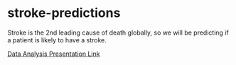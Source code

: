 # stroke-predictions
Stroke is the 2nd leading cause of death globally, so we will be predicting if a patient is likely to have a stroke.

[Data Analysis Presentation Link](https://drive.google.com/file/d/1xPCAUDAgsA1uN4NGLpmZPNnrBUHCzfDf/view?usp=sharing)
